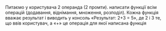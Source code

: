 Питаємо у користувача 2 операнда (2 промти).
написати функції всім операцій (додавання, віднімання, множення, розподіл). Кожна функція вважає результат і виводить у консоль «Результат: 2+3 = 5», де 2 і 3 те, що ввів користувач, а «+» це операція для якої написана функція